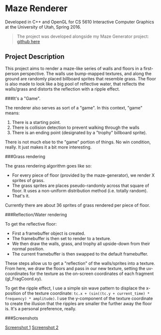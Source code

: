 Maze Renderer
======
Developed in C++ and OpenGL for CS 5610 Interactive Computer Graphics at the University of Utah, Spring 2016.
>The project was developed alongside my Maze Generator project: [github here](https://github.com/enewey/maze-generator)

Project Description
------
This project aims to render a maze-like series of walls and floors in a first-person perspective. The walls use bump-mapped textures, and along the ground are randomly placed billboard sprites that resemble grass. The floor is also made to look like a big pool of reflective water, that reflects the walls/grass and distorts the reflection with a ripple effect.

###It's a "Game".

The renderer also serves as sort of a "game". In this context, "game" means:

1. There is a starting point.
2. There is collision detection to prevent walking through the walls
3. There is an ending point (designated by a "trophy" billboard sprite).

There is not much else to the "game" portion of things. No win condition, really. It just makes it a bit more interesting.

###Grass rendering

The grass rendering algorithm goes like so:

* For every piece of floor (provided by the maze-generator), we render X sprites of grass.
* The grass sprites are places pseudo-randomly across that square of floor. It uses a non-uniform distribution method (i.e. totally random).
* That's it.

Currently there are about 36 sprites of grass rendered per piece of floor.

###Reflection/Water rendering

To get the reflective floor:

* First a framebuffer object is created.
* The framebuffer is then set to render to a texture.
* We then draw the walls, grass, and trophy all upside-down from their normal position.
* The current framebuffer is then swapped to the default framebuffer.

These steps allow us to get a "reflection" of the walls/sprites into a texture. From here, we draw the floors and pass in our new texture, setting the uv-coordinates for the texture as the on-screen coordinates of each fragment (gl_FragCoord.xy).

To get the ripple effect, I use a simple sin wave pattern to displace the x-position of the texture coordinate: `tc.x + (sin((tc.y + current_time) * frequency) * amplitude)`. I use the y-component of the texture coordinate to create the illusion that the ripples are smaller the further away the floor is. It's a personal preference, really.

###Screenshots

[Screenshot 1](final_screen_0.png?raw=true)
[Screenshot 2](final_screen_1.png?raw=true)